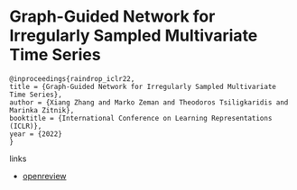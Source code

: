 # Graph-Guided Network for Irregularly Sampled Multivariate Time Series

```
@inproceedings{raindrop_iclr22,
title = {Graph-Guided Network for Irregularly Sampled Multivariate Time Series},
author = {Xiang Zhang and Marko Zeman and Theodoros Tsiligkaridis and Marinka Zitnik},
booktitle = {International Conference on Learning Representations (ICLR)},
year = {2022}
}
```

links
- [openreview](https://openreview.net/forum?id=Kwm8I7dU-l5)

